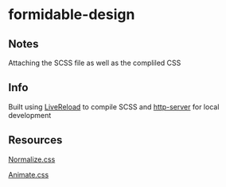 # formidable-design

## Notes
Attaching the SCSS file as well as the compliled CSS

## Info
Built using [LiveReload](http://livereload.com/) to compile SCSS 
and [http-server](https://www.npmjs.com/package/http-server) for local development

## Resources
[Normalize.css](https://necolas.github.io/normalize.css/)


[Animate.css](https://daneden.github.io/animate.css/)
